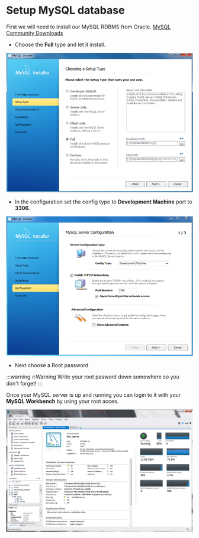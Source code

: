 # Setup MySQL database

First we will need to install our MySQL RDBMS from Oracle. [MySQL Community Downloads](https://dev.mysql.com/downloads/installer/)

* Choose the **Full** type and let it install.

![image](./images/image1.png)

* In the configuration set the config type to **Development Machine** port to **3306**.

![image](./images/image2.png)

* Next choose a Root password 

:::warning 🔥Warning
Write your root pasword down somewhere so you don't forget!
:::

Once your MySQL server is up and running you can login to it with your **MySQL Workbench** by using your root acces.

![image](./images/image3.png)
